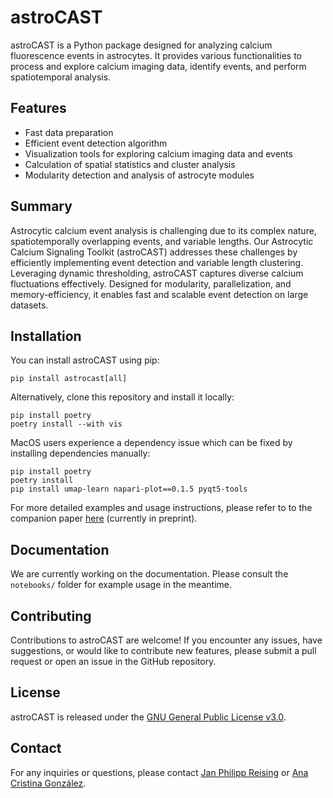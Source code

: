# astroCAST

astroCAST is a Python package designed for analyzing calcium fluorescence events in astrocytes. It provides various functionalities to process and explore calcium imaging data, identify events, and perform spatiotemporal analysis.

## Features

- Fast data preparation
- Efficient event detection algorithm
- Visualization tools for exploring calcium imaging data and events
- Calculation of spatial statistics and cluster analysis
- Modularity detection and analysis of astrocyte modules

## Summary
Astrocytic calcium event analysis is challenging due to its complex nature, spatiotemporally overlapping events, and variable lengths. Our Astrocytic Calcium Signaling Toolkit (astroCAST) addresses these challenges by efficiently implementing event detection and variable length clustering. Leveraging dynamic thresholding, astroCAST captures diverse calcium fluctuations effectively. Designed for modularity, parallelization, and memory-efficiency, it enables fast and scalable event detection on large datasets.

## Installation
You can install astroCAST using pip: 
```shell 
pip install astrocast[all]
```

Alternatively, clone this repository and install it locally:
```shell
pip install poetry
poetry install --with vis
```

MacOS users experience a dependency issue which can be fixed by installing dependencies manually:
```shell
pip install poetry
poetry install
pip install umap-learn napari-plot==0.1.5 pyqt5-tools 
```

For more detailed examples and usage instructions, please refer to to the companion paper [here](https://papers.ssrn.com/sol3/papers.cfm?abstract_id=4491483) (currently in preprint).

## Documentation

[//]: # (The documentation for astroCAST can be found here.)
We are currently working on the documentation. Please consult the `notebooks/` folder for example usage in the meantime.

## Contributing

Contributions to astroCAST are welcome! If you encounter any issues, have suggestions, or would like to contribute new features, please submit a pull request or open an issue in the GitHub repository.

## License

astroCAST is released under the [GNU General Public License v3.0](https://www.gnu.org/licenses/gpl-3.0.en.html).

## Contact

For any inquiries or questions, please contact [Jan Philipp Reising](mailto:jan.reising@ki.se) or [Ana Cristina González](mailto:ana.cristina.gonzalez.sanchez@ki.se).

